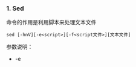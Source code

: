 ### 1. Sed
 命令的作用是利用脚本来处理文本文件
 ~~~
sed [-hnV][-e<script>][-f<script文件>][文本文件]
 ~~~
参数说明：
- -e<script>或--expression=<script> **以选项中指定的 script 来处理输入的文本文件，这个-e可以省略，直接写表达式**。
- -f<script文件>或--file=<script文件>以选项中指定的 script 文件来处理输入的文本文件。
- -h或--help显示帮助。
- -n 或 --quiet 或 --silent 仅显示 script 处理后的结果。
- -V 或 --version 显示版本信息。

动作说明：
- a：新增， a 的后面可以接字串，而这些字串会在新的一行出现(目前的下一行)～
- c：取代， c 的后面可以接字串，这些字串可以取代 n1,n2 之间的行！
- d：删除，因为是删除啊，所以 d 后面通常不接任何咚咚；
- i：插入， i 的后面可以接字串，而这些字串会在新的一行出现(目前的上一行)；
- p：打印，亦即将某个选择的数据印出。通常 p 会与参数 sed -n 一起运行～
- s：取代，通常这个 s 的动作可以搭配正规表示法，例如 1,20s/old/new/g 。

### 举例
0. 准备文件
~~~
➜ cat test 
HELLO LINUX!  
Linux is a free unix-type opterating system.  
This is a linux testfile!  
Linux test
~~~

1. 增加内容
   使用命令sed -e 3a\newLine testfile这个命令的意思就是，在第三行后面追加newLine这么一行字符，字符前面要用反斜线作区分
~~~
➜ sed -e 3a\newline test  
HELLO LINUX!  
Linux is a free unix-type opterating system.  
This is a linux testfile!  
newline
Linux test
~~~
但是注意，这个只是将文字处理了，没有写入到文件里，文件里还是之前的内容
其实 a 前面是可以匹配字符串，比如我们只想在出现 Linux 的行后面追加，就可以：sed -e /Linux/a\newline test 两个斜线之间的内容是需要匹配的内容。可以看出，只有第二、第四行有Linux，所以结果如下：
~~~
➜ sed -e /Linux/a\newline test 
HELLO LINUX!  
Linux is a free unix-type opterating system.  
newline
This is a linux testfile!  
Linux test 
newline
~~~
这里用双引号把整个表达式括起来也可以，还方便处理带空格的字符。
~~~
sed -e /Linux/a\newline test等效于sed "/Linux/a newline" test
~~~

2. 插入内容
   跟 a 类似，sed 3i\newline test是在第三行前面插入newline:
~~~
➜ sed 3i\newline test
HELLO LINUX!  
Linux is a free unix-type opterating system.  
newline
This is a linux testfile!  
Linux test
~~~
sed /Linux/i\newline test是在所有匹配到Linux的行前面插入：
~~~
➜ sed /Linux/i\newline test
HELLO LINUX!  
newline
Linux is a free unix-type opterating system.  
This is a linux testfile!  
newline
Linux test
~~~

3. 删除
删除的字符是d，用法跟前面也很相似，就不赘述
~~~
➜ sed '/Linux/d' test      
HELLO LINUX!  
This is a linux testfile!
~~~

4. 替换 c
替换也是一样，字符是c
~~~
➜ sed '/Linux/c\Windows' test                   
HELLO LINUX!  
Windows
This is a linux testfile!  
Windows
~~~
5.替换 s
替换还有个字符是 s，但是用法由不太一样了，
1. 最常见的用法：sed 's/old/new/g'其中old代表想要匹配的字符，new是想要替换的字符，比如 
~~~
➜ sed 's/Linux/Windows/g' test
HELLO LINUX!  
Windows is a free unix-type opterating system.  
This is a linux testfile!  
Windows test
~~~
这里/g的意思是一行中的每一次匹配，因为一行中可能匹配到很多次。我们拿一个新的文本文件做例子
~~~
➜ cat test2
aaaaaaaaaaa
bbbbbabbbbb
cccccaacccc
~~~
2. 假设我们想把一行中的第三次及以后出现的a变成大写A，那应该这么写：
~~~
➜ sed 's/a/A/3g' test2
aaAAAAAAAAA
bbbbbabbbbb
cccccaacccc
~~~

3. s还有很多用法，还是回到第一个文件，比如可以用/^/和/$/分别代表行首和行尾：
~~~
➜ sed 's/^/###/g' test
###HELLO LINUX!  
###Linux is a free unix-type opterating system.  
###This is a linux testfile!  
###Linux test 

➜ sed 's/$/---/g' test
HELLO LINUX!  ---
Linux is a free unix-type opterating system.  ---
This is a linux testfile!  ---
Linux test ---
~~~
这个其实就是正则表达式的语法，其他类似语法还有：
- ^ 表示一行的开头。如：/^#/ 以#开头的匹配。
- $ 表示一行的结尾。如：/}$/ 以}结尾的匹配。
- \< 表示词首。 如：`\ 表示以 abc 为首的詞。
- \> 表示词尾。 如：abc\> 表示以 abc 結尾的詞。
- . 表示任何单个字符。
- * 表示某个字符出现了0次或多次。
- [ ] 字符集合。 如：[abc] 表示匹配a或b或c，还有 [a-zA-Z] 表示匹配所有的26个字符。如果其中有^表示反，如 [^a] 表示非a的字符

4. 还可以在字符前面增加行号或者匹配。什么意思呐？比如你想在第一和第二行后面增加一行内容newline
~~~
➜ sed '1,2a\newline' test
HELLO LINUX!  
newline
Linux is a free unix-type opterating system.  
newline
This is a linux testfile!  
Linux test
~~~

5. 不止可以用数字来限定范围，还可以用匹配来限定，只需要用//括起来
~~~
➜ sed '/LINUX/,/linux/i\test' test
test
HELLO LINUX!  
test
Linux is a free unix-type opterating system.  
test
This is a linux testfile!  
Linux test
~~~
从匹配到LINUX的那一行，到匹配到linux的那一行，也就是 123 这三行，都做插入操作。

6. 多个匹配
用-e命令可以执行多次匹配，相当于顺序依次执行两个sed命令：
~~~
➜ sed -e 's/Linux/Windows/g' -e 's/Windows/Mac OS/g' test
HELLO LINUX!  
Mac OS is a free unix-type opterating system.  
This is a linux testfile!  
Mac OS test
~~~
这个命令其实就是先把Linux替换成Windows，再把Windows替换成Mac OS。
写入文件
上面介绍的所有文件操作都支持在缓存中处理然后打印到控制台，实际上没有对文件修改。想要保存到原文件的话可以用> file或者-i来保存到文件
